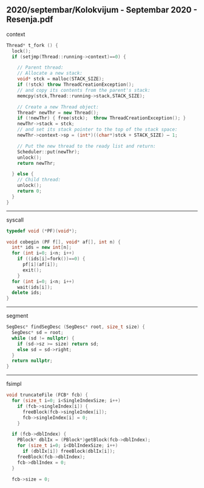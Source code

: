 2020/septembar/Kolokvijum - Septembar 2020 - Resenja.pdf
--------------------------------------------------------------------------------
context
```cpp
Thread* t_fork () {
  lock();
  if (setjmp(Thread::running->context)==0) {

    // Parent thread:
    // Allocate a new stack:
    void* stck = malloc(STACK_SIZE);
    if (!stck) throw ThreadCreationException();
    // and copy its contents from the parent's stack:
    memcpy(stck,Thread::running->stack,STACK_SIZE);

    // Create a new Thread object:
    Thread* newThr = new Thread();
    if (!newThr) { free(stck);  throw ThreadCreationException(); }
    newThr->stack = stck;
    // and set its stack pointer to the top of the stack space:
    newThr->context->sp = (int*)((char*)stck + STACK_SIZE) – 1;

    // Put the new thread to the ready list and return:
    Scheduler::put(newThr);
    unlock();
    return newThr;

  } else {
    // Child thread:
    unlock();
    return 0;
  }
}
```

--------------------------------------------------------------------------------
syscall
```cpp
typedef void (*PF)(void*);

void cobegin (PF f[], void* af[], int n) {
  int* ids = new int[n];
  for (int i=0; i<n; i++)
    if ((ids[i]=fork())==0) {
      pf[i](af[i]);
      exit();
    }
  for (int i=0; i<n; i++)
    wait(ids[i]);
  delete ids;
}
```

--------------------------------------------------------------------------------
segment
```cpp
SegDesc* findSegDesc (SegDesc* root, size_t size) {
  SegDesc* sd = root;
  while (sd != nullptr) {
    if (sd->sz >= size) return sd;
    else sd = sd->right;
  }
  return nullptr;
}
```

--------------------------------------------------------------------------------
fsimpl
```cpp
void truncateFile (FCB* fcb) {
  for (size_t i=0; i<SingleIndexSize; i++)
    if (fcb->singleIndex[i]) {
      freeBlock(fcb->singleIndex[i]);
      fcb->singleIndex[i] = 0;
    }

  if (fcb->dblIndex) {
    PBlock* dblIx = (PBlock*)getBlock(fcb->dblIndex);
    for (size_t i=0; i<DblIndexSize; i++)
      if (dblIx[i]) freeBlock(dblIx[i]);
    freeBlock(fcb->dblIndex);
    fcb->dblIndex = 0;
  }

  fcb->size = 0;
```
